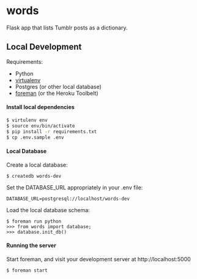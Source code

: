 words
==================

Flask app that lists Tumblr posts as a dictionary.

## Local Development

Requirements:

* Python
* [virtualenv](https://pypi.python.org/pypi/virtualenv)
* Postgres (or other local database)
* [foreman](https://github.com/ddollar/foreman.git) (or the Heroku Toolbelt)

#### Install local dependencies

```bash
$ virtulenv env
$ source env/bin/activate
$ pip install -r requirements.txt
$ cp .env.sample .env
```

#### Local Database 

Create a local database:

```
$ createdb words-dev
```

Set the DATABASE_URL appropriately in your .env file:

```
DATABASE_URL=postgresql://localhost/words-dev
```


Load the local database schema:

```
$ foreman run python
>>> from words import database;
>>> database.init_db()
```

#### Running the server

Start foreman, and visit your development server at http://localhost:5000

```
$ foreman start
```
